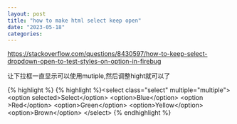 ```yaml
---
layout: post
title: "how to make html select keep open"
date: "2023-05-18"
categories: 
---
```

<p><a href="https://stackoverflow.com/questions/8430597/how-to-keep-select-dropdown-open-to-test-styles-on-option-in-firebug">https://stackoverflow.com/questions/8430597/how-to-keep-select-dropdown-open-to-test-styles-on-option-in-firebug</a></p>

<p>让下拉框一直显示可以使用mutiple,然后调整hight就可以了</p>

{% highlight %}
{% highlight %}&lt;select class=&quot;select&quot; multiple=&quot;multiple&quot;&gt;
    &lt;option selected&gt;Select&lt;/option&gt;
    &lt;option&gt;Blue&lt;/option&gt;
    &lt;option &gt;Red&lt;/option&gt;
    &lt;option&gt;Green&lt;/option&gt;
    &lt;option&gt;Yellow&lt;/option&gt;
    &lt;option&gt;Brown&lt;/option&gt;
&lt;/select&gt;
{% endhighlight %}

